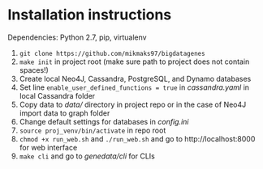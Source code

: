 # Installation instructions<br>

Dependencies: Python 2.7, pip, virtualenv<br>

1. `git clone https://github.com/mikmaks97/bigdatagenes`
2. `make init` in project root (make sure path to project does not contain spaces!)
3. Create local Neo4J, Cassandra, PostgreSQL, and Dynamo databases
4. Set line `enable_user_defined_functions = true` in *cassandra.yaml* in local Cassandra folder
4. Copy data to *data/* directory in project repo or in the case of Neo4J import data to graph folder
5. Change default settings for databases in *config.ini*
6. `source proj_venv/bin/activate` in repo root
7. `chmod +x run_web.sh` and `./run_web.sh` and go to http://localhost:8000 for web interface
8. `make cli` and go to *genedata/cli* for CLIs


